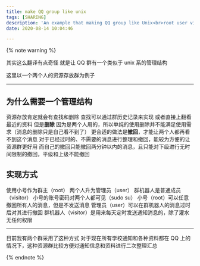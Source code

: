 ```yaml
---
title: make QQ group like unix
tags: [SHARING]
description: 'An example that making QQ group like Unix<br>root user visitor'
date: 2020-08-14 10:04:46

---
```


{% note warning %}

其实这么翻译有点奇怪
就是让 QQ 群有一个类似于 unix 系的管理结构

这里以一个两个人的资源存放群为例子

---

## 为什么需要一个管理结构

资源存放肯定就会有查找和删除
查找可以通过群历史记录来实现
或者直接上翻看最近的资料
但是**删除**
因为是两个人用的，所以单纯的使用删除并不能满足使用需求（消息的删除只是自己看不到了）
更合适的做法是**撤回**，才能让两个人都再看不到这个消息
对于已经过时的、不需要的消息进行整理和撤回，能较为方便的让资源群更好用
而自己的撤回只能撤回两分钟以内的消息，且只能对下级进行无时间限制的撤回，平级和上级不能撤回

## 实现方式

使用小号作为群主（root）
两个人升为管理员（user）
群机器人是普通成员（visitor）
小号的账号密码对两个人都可见（sudo su）
小号（root）可以任意撤回所有人的消息，但是不发送消息
管理员（user）可以在群机器人的消息过时后对其进行撤回
群机器人（visitor）是用来每天定时发送通知消息的，除了灌水无任何权限

---

目前我有两个群采用了这种方式
对于现在所有学校通知和各种资料都在 QQ 上的情况下，这种资源群比较方便对通知信息和资料进行二次整理汇总

{% endnote %}
